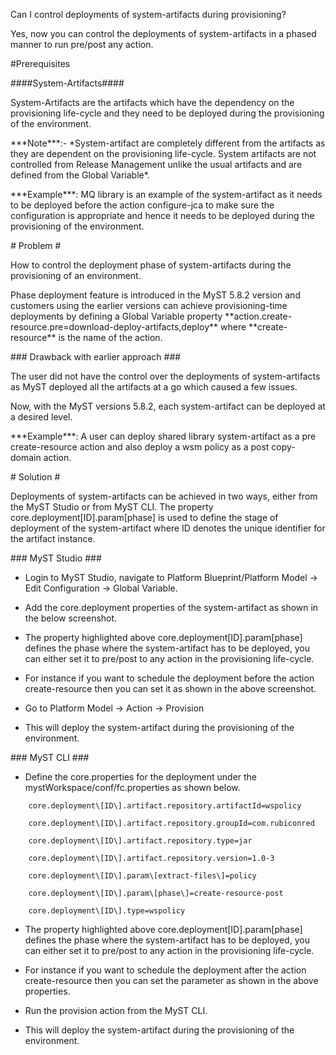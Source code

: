 Can I control deployments of system-artifacts during provisioning?

Yes, now you can control the deployments of system-artifacts in a phased manner to run pre/post any action.

\#Prerequisites

\#\#\#\#System-Artifacts\#\#\#\#

System-Artifacts are the artifacts which have the dependency on the provisioning life-cycle and they need to be deployed during the provisioning of the environment.

\*\*\*Note\*\*\*:- \*System-artifact are completely different from the artifacts as they are dependent on the provisioning life-cycle. System artifacts are not controlled from Release Management unlike the usual artifacts and are defined from the Global Variable\*.

\*\*\*Example\*\*\*: MQ library is an example of the system-artifact as it needs to be deployed before the action configure-jca to make sure the configuration is appropriate and hence it needs to be deployed during the provisioning of the environment.

\# Problem \#

How to control the deployment phase of system-artifacts during the provisioning of an environment.

Phase deployment feature is introduced in the MyST 5.8.2 version and customers using the earlier versions can achieve provisioning-time deployments by defining a Global Variable property \*\*action.create-resource.pre=download-deploy-artifacts,deploy\*\* where \*\*create-resource\*\* is the name of the action.

\#\#\# Drawback with earlier approach \#\#\#

The user did not have the control over the deployments of system-artifacts as MyST deployed all the artifacts at a go which caused a few issues.

Now, with the MyST versions 5.8.2, each system-artifact can be deployed at a desired level.

\*\*\*Example\*\*\*: A user can deploy shared library system-artifact as a pre create-resource action and also deploy a wsm policy as a post copy-domain action.

\# Solution \#

Deployments of system-artifacts can be achieved in two ways, either from the MyST Studio or from MyST CLI. The property core.deployment\[ID\].param\[phase\] is used to define the stage of deployment of the system-artifact where ID denotes the unique identifier for the artifact instance.

\#\#\# MyST Studio \#\#\#

* Login to MyST Studio, navigate to Platform Blueprint/Platform Model -&gt; Edit Configuration -&gt; Global Variable.

* Add the core.deployment properties of the system-artifact as shown in the below screenshot.

* The property highlighted above core.deployment\[ID\].param\[phase\] defines the phase where the system-artifact has to be deployed, you can either set it to pre/post to any action in the provisioning life-cycle.

* For instance if you want to schedule the deployment before the action create-resource then you can set it as shown in the above screenshot.

* Go to Platform Model -&gt; Action -&gt; Provision

* This will deploy the system-artifact during the provisioning of the environment.

\#\#\# MyST CLI \#\#\#

* Define the core.properties for the deployment under the mystWorkspace/conf/fc.properties as shown below.

```
    core.deployment\[ID\].artifact.repository.artifactId=wspolicy

    core.deployment\[ID\].artifact.repository.groupId=com.rubiconred

    core.deployment\[ID\].artifact.repository.type=jar

    core.deployment\[ID\].artifact.repository.version=1.0-3

    core.deployment\[ID\].param\[extract-files\]=policy

    core.deployment\[ID\].param\[phase\]=create-resource-post

    core.deployment\[ID\].type=wspolicy
```

* The property highlighted above core.deployment\[ID\].param\[phase\] defines the phase where the system-artifact has to be deployed, you can either set it to pre/post to any action in the provisioning life-cycle.

* For instance if you want to schedule the deployment after the action create-resource then you can set the parameter as shown in the above properties.

* Run the provision action from the MyST CLI.

* This will deploy the system-artifact during the provisioning of the environment.



